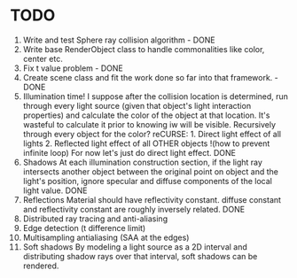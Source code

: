 # TODO
1. Write and test Sphere ray collision algorithm - DONE
2. Write base RenderObject class to handle commonalities like color, center etc.
3. Fix t value problem - DONE
4. Create scene class and fit the work done so far into that framework. - DONE
5. Illumination time!
    I suppose after the collision location is determined, run through every light source (given that object's light interaction properties) and calculate the color of the object at that location. It's wasteful to calculate it prior to knowing iw will be visible.
    Recursively through every object for the color?
    reCURSE:
        1. Direct light effect of all lights
        2. Reflected light effect of all OTHER objects !(how to prevent infinite loop) 
    For now let's just do direct light effect.
    DONE
6. Shadows
        At each illumination construction section, if the light ray intersects another object between the original point on object and the light's position, ignore specular and diffuse components of the local light value.
   DONE
7. Reflections
        Material should have reflectivity constant. 
        diffuse constant and reflectivity constant are roughly inversely related. 
    DONE
8. Distributed ray tracing and anti-aliasing
9.  Edge detection (t difference limit)
10. Multisampling antialiasing (SAA at the edges)
11. Soft shadows
        By modeling a light source as a 2D interval and distributing shadow rays over that interval, soft shadows can be rendered.